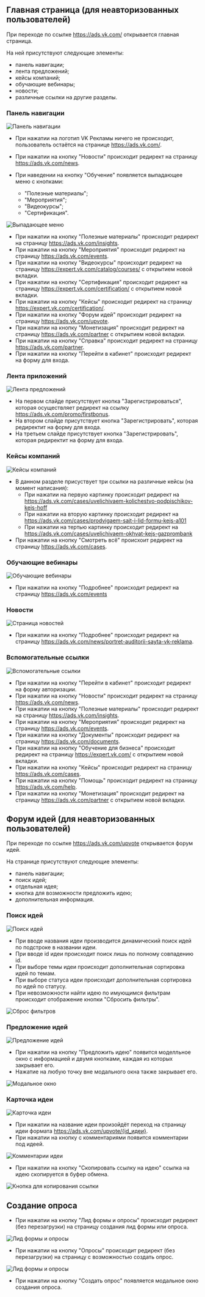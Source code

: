 ## Главная страница (для неавторизованных пользователей)

При переходе по ссылке https://ads.vk.com/ открывается главная страница.

На ней присутствуют следующие элементы:

- панель навигации;
- лента предложений;
- кейсы компаний;
- обучающие вебинары;
- новости;
- различные ссылки на другие разделы.

### Панель навигации

![Панель навигации](./img/navigation_panel.png)

- При нажатии на логотип VK Рекламы ничего не происходит, пользователь остаётся на странице https://ads.vk.com/.
- При нажатии на кнопку "Новости" происходит редирект на страницу https://ads.vk.com/news.
- При наведении на кнопку "Обучение" появляется выпадающее меню с кнопками:

  - "Полезные материалы";
  - "Мероприятия";
  - "Видеокурсы";
  - "Сертификация".

![Выпадающее меню](./img/drop_out_menu.png)

- При нажатии на кнопку "Полезные материалы" происходит редирект на страницу https://ads.vk.com/insights.
- При нажатии на кнопку "Мероприятия" происходит редирект на страницу https://ads.vk.com/events.
- При нажатии на кнопку "Видеокурсы" происходит редирект на страницу https://expert.vk.com/catalog/courses/ с открытием новой вкладки.
- При нажатии на кнопку "Сертификация" происходит редирект на страницу https://expert.vk.com/certification/ с открытием новой вкладки.
- При нажатии на кнопку "Кейсы" происходит редирект на страницу https://expert.vk.com/certification/.
- При нажатии на кнопку "Форум идей" происходит редирект на страницу https://ads.vk.com/upvote.
- При нажатии на кнопку "Монетизация" происходит редирект на страницу https://ads.vk.com/partner с открытием новой вкладки.
- При нажатии на кнопку "Справка" происходит редирект на страницу https://ads.vk.com/partner.
- При нажатии на кнопку "Перейти в кабинет" происходит редирект на форму для входа.

### Лента приложений

![Лента предложений](./img/suggestions_tape.png)

- На первом слайде присутствует кнопка "Зарегистрироваться", которая осуществляет редирект на ссылку https://ads.vk.com/promo/firstbonus.
- На втором слайде присутствует кнопка "Зарегистрировать", которая редиректит на форму для входа.
- На третьем слайде присутствует кнопка "Зарегистрировать", которая редиректит на форму для входа.

### Кейсы компаний

![Кейсы компаний](./img/company_cases.png)

- В данном разделе присуствует три ссылки на различные кейсы (на момент написания):
  - При нажатии на первую картинку происходит редирект на https://ads.vk.com/cases/uvelichivaem-kolichestvo-podpischikov-kejs-hoff
  - При нажатии на вторую картинку происходит редирект на https://ads.vk.com/cases/prodvigaem-sajt-i-lid-formu-kejs-a101
  - При нажатии на тертью картинку происходит редирект на https://ads.vk.com/cases/uvelichivaem-okhvat-kejs-gazprombank
- При нажатии на кнопку "Смотреть всё" происхоит редирект на страницу https://ads.vk.com/cases.

### Обучающие вебинары

![Обучающие вебинары](./img/learning_webinars.png)

- При нажатии на кнопку "Подробнее" происходит редирект на страницу https://ads.vk.com/events

### Новости

![Страница новостей](./img/news_page.png)

- При нажатии на кнопку "Подробнее" происходит редирект на страницу https://ads.vk.com/news/portret-auditorii-sayta-vk-reklama.

### Вспомогательные ссылки

![Вспомогательные ссылки](./img/helpful_links.png)

- При нажатии на кнопку "Перейти в кабинет" происходит редирект на форму авторизации.
- При нажатии на кнопку "Новости" происходит редирект на страницу https://ads.vk.com/news.
- При нажатии на кнопку "Полезные материалы" происходит редирект на страницу https://ads.vk.com/insights.
- При нажатии на кнопку "Мероприятия" происходит редирект на страницу https://ads.vk.com/events.
- При нажатии на кнопку "Документы" происходит редирект на страницу https://ads.vk.com/documents.
- При нажатии на кнопку "Обучение для бизнеса" происходит редирект на страницу https://expert.vk.com/ с открытием новой вкладки.
- При нажатии на кнопку "Кейсы" происходит редирект на страницу https://ads.vk.com/cases.
- При нажатии на кнопку "Помощь" происходит редирект на страницу https://ads.vk.com/help.
- При нажатии на кнопку "Монетизация" происходит редирект на страницу https://ads.vk.com/partner с открытием новой вкладки.

## Форум идей (для неавторизованных пользователей)

При переходе по ссылке https://ads.vk.com/upvote открывается форум идей.

На странице присутствуют следующие элементы:

- панель навигации;
- поиск идей;
- отдельная идея;
- кнопка для возможности предложить идею;
- дополнительная информация.

### Поиск идей

![Поиск идей](./img/ideas_search.png)

- При вводе названия идеи производится динамический поиск идей по подстроке в названии идеи.
- При вводе id идеи происходит поиск лишь по полному совпадению id.
- При выборе темы идеи происходит дополнительная сортировка идей по темам.
- При выборе статуса идеи происходит дополнительная сортировка по идей по статусу.
- При невозможности найти идею по имующимся фильтрам происходит отображение кнопки "Сбросить фильтры".

![Сброс фильтров](./img/filters_reset.png)

### Предложение идей

![Предложение идей](./img/suggestion_ideas.png)

- При нажатии на кнопку "Предложить идею" появится моделльное окно с информацией и двумя кнопками, каждая из которых закрывает его.
- Нажатие на любую точку вне модального окна также закрывает его.

![Модальное окно](./img/modal_window.png)

### Карточка идеи

![Карточка идеи](./img/idea_card.png)

- При нажатии на название идеи произойдёт переход на страницу идеи формата https://ads.vk.com/upvote/{id_идеи}.
- При нажатии на кнопку с комментариями появится комментарии под идеей.

![Комментарии идеи](./img/idea_comments.png)

- При нажатии на кнопку "Скопировать ссылку на идею" ссылка на идею скопируется в буфер обмена.

![Кнопка для копирования ссылки](./img/button_for_copying_the_link.png)

## Создание опроса

- При нажатии на кнопку "Лид формы и опросы" происходит редирект (без перезагрузки) на страницу создания лид формы или опроса.

![Лид формы и опросы](./img/lead_forms_and_poll.png)

- При нажатии на кнопку "Опросы" происходит редирект (без перезагрузки) на страницу с возможностью создать опрос.

![Лид формы и опросы](./img/create_poll.png.png)

- При нажатии на кнопку "Создать опрос" появляется модальное окно создания опроса.

